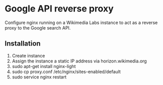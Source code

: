Google API reverse proxy
========================

Configure nginx running on a Wikimedia Labs instance to act as a reverse proxy
to the Google search API.

Installation
------------

1. Create instance
2. Assign the instance a static IP address via horizon.wikimedia.org
3. sudo apt-get install nginx-light
4. sudo cp proxy.conf /etc/nginx/sites-enabled/default
5. sudo service nginx restart

